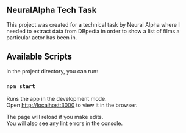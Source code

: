 ## NeuralAlpha Tech Task

This project was created for a technical task by Neural Alpha where I needed to extract data from DBpedia in order to show a list of films a particular actor has been in.

## Available Scripts

In the project directory, you can run:

### `npm start`

Runs the app in the development mode.<br>
Open [http://localhost:3000](http://localhost:3000) to view it in the browser.

The page will reload if you make edits.<br>
You will also see any lint errors in the console.